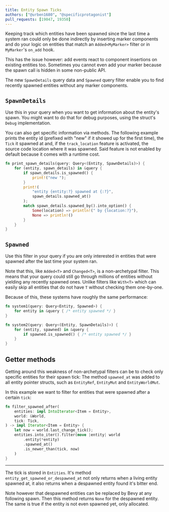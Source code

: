 ```yaml
---
title: Entity Spawn Ticks
authors: ["@urben1680", "@specificprotagonist"]
pull_requests: [19047, 19350]
---
```


Keeping track which entities have been spawned since the last time a system ran could only be done indirectly by inserting marker components and do your logic on entities that match an `Added<MyMarker>` filter or in `MyMarker`'s `on_add` hook.

This has the issue however: add events react to component insertions on existing entities too. Sometimes you cannot even add your marker because the spawn call is hidden in some non-public API.

The new `SpawnDetails` query data and `Spawned` query filter enable you to find recently spawned entities without any marker components.

## `SpawnDetails`

Use this in your query when you want to get information about the entity's spawn. You might want to do that for debug purposes, using the struct's `Debug` implementation.

You can also get specific information via methods. The following example prints the entity id (prefixed with "new" if it showed up for the first time), the `Tick` it spawned at and, if the `track_location` feature is activated, the source code location where it was spawned. Said feature is not enabled by default because it comes with a runtime cost.

```rs
fn print_spawn_details(query: Query<(Entity, SpawnDetails)>) {
    for (entity, spawn_details) in &query {
        if spawn_details.is_spawned() {
            print!("new ");
        }
        print!(
            "entity {entity:?} spawned at {:?}",
            spawn_details.spawned_at()
        );
        match spawn_details.spawned_by().into_option() {
            Some(location) => println!(" by {location:?}"),
            None => println!()
        }    
    }
}
```

## `Spawned`

Use this filter in your query if you are only interested in entities that were spawned after the last time your system ran.

Note that this, like `Added<T>` and `Changed<T>`, is a non-archetypal filter. This means that your query could still go through millions of entities without yielding any recently spawned ones. Unlike filters like `With<T>` which can easily skip all entities that do not have `T` without checking them one-by-one.

Because of this, these systems have roughly the same performance:

```rs
fn system1(query: Query<Entity, Spawned>) {
    for entity in &query { /* entity spawned */ }
}

fn system2(query: Query<(Entity, SpawnDetails)>) {
    for (entity, spawned) in &query {
        if spawned.is_spawned() { /* entity spawned */ }
    }
}
```

## Getter methods

Getting around this weakness of non-archetypal filters can be to check only specific entities for their spawn tick: The method `spawned_at` was added to all entity pointer structs, such as `EntityRef`, `EntityMut` and `EntityWorldMut`.

In this example we want to filter for entities that were spawned after a certain `tick`:

```rs
fn filter_spawned_after(
    entities: impl IntoIterator<Item = Entity>,
    world: &World,
    tick: Tick,
) -> impl Iterator<Item = Entity> {
    let now = world.last_change_tick();
    entities.into_iter().filter(move |entity| world
        .entity(*entity)
        .spawned_at()
        .is_newer_than(tick, now)
    )
}
```

---

The tick is stored in `Entities`. It's method `entity_get_spawned_or_despawned_at` not only returns when a living entity spawned at, it also returns when a despawned entity found it's bitter end.

Note however that despawned entities can be replaced by Bevy at any following spawn. Then this method returns `None` for the despawned entity. The same is true if the entity is not even spawned yet, only allocated.
